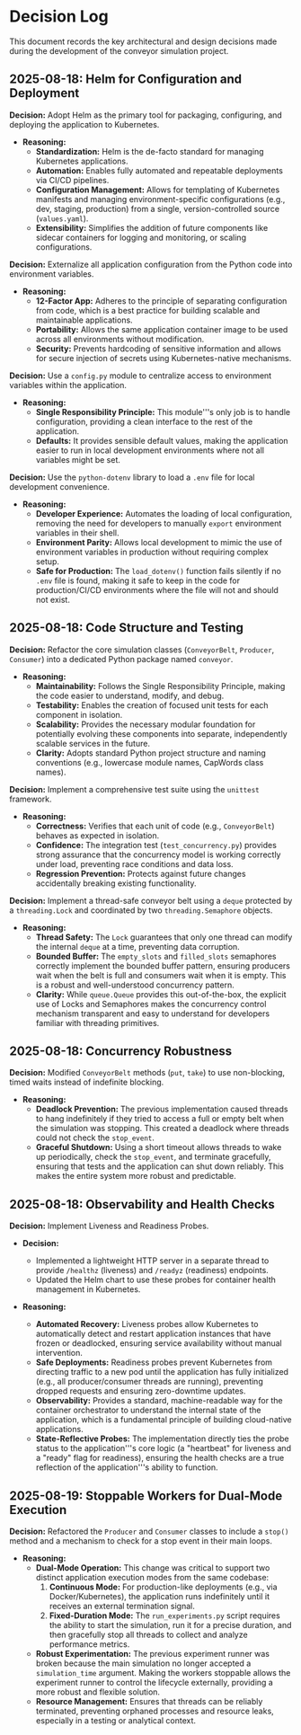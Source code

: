 # Decision Log

This document records the key architectural and design decisions made during the development of the conveyor simulation project.

## 2025-08-18: Helm for Configuration and Deployment

**Decision:** Adopt Helm as the primary tool for packaging, configuring, and deploying the application to Kubernetes.

*   **Reasoning:**
    *   **Standardization:** Helm is the de-facto standard for managing Kubernetes applications.
    *   **Automation:** Enables fully automated and repeatable deployments via CI/CD pipelines.
    *   **Configuration Management:** Allows for templating of Kubernetes manifests and managing environment-specific configurations (e.g., dev, staging, production) from a single, version-controlled source (`values.yaml`).
    *   **Extensibility:** Simplifies the addition of future components like sidecar containers for logging and monitoring, or scaling configurations.

**Decision:** Externalize all application configuration from the Python code into environment variables.

*   **Reasoning:**
    *   **12-Factor App:** Adheres to the principle of separating configuration from code, which is a best practice for building scalable and maintainable applications.
    *   **Portability:** Allows the same application container image to be used across all environments without modification.
    *   **Security:** Prevents hardcoding of sensitive information and allows for secure injection of secrets using Kubernetes-native mechanisms.

**Decision:** Use a `config.py` module to centralize access to environment variables within the application.

*   **Reasoning:**
    *   **Single Responsibility Principle:** This module'''s only job is to handle configuration, providing a clean interface to the rest of the application.
    *   **Defaults:** It provides sensible default values, making the application easier to run in local development environments where not all variables might be set.

**Decision:** Use the `python-dotenv` library to load a `.env` file for local development convenience.

*   **Reasoning:**
    *   **Developer Experience:** Automates the loading of local configuration, removing the need for developers to manually `export` environment variables in their shell.
    *   **Environment Parity:** Allows local development to mimic the use of environment variables in production without requiring complex setup.
    *   **Safe for Production:** The `load_dotenv()` function fails silently if no `.env` file is found, making it safe to keep in the code for production/CI/CD environments where the file will not and should not exist.

## 2025-08-18: Code Structure and Testing

**Decision:** Refactor the core simulation classes (`ConveyorBelt`, `Producer`, `Consumer`) into a dedicated Python package named `conveyor`.

*   **Reasoning:**
    *   **Maintainability:** Follows the Single Responsibility Principle, making the code easier to understand, modify, and debug.
    *   **Testability:** Enables the creation of focused unit tests for each component in isolation.
    *   **Scalability:** Provides the necessary modular foundation for potentially evolving these components into separate, independently scalable services in the future.
    *   **Clarity:** Adopts standard Python project structure and naming conventions (e.g., lowercase module names, CapWords class names).

**Decision:** Implement a comprehensive test suite using the `unittest` framework.

*   **Reasoning:**
    *   **Correctness:** Verifies that each unit of code (e.g., `ConveyorBelt`) behaves as expected in isolation.
    *   **Confidence:** The integration test (`test_concurrency.py`) provides strong assurance that the concurrency model is working correctly under load, preventing race conditions and data loss.
    *   **Regression Prevention:** Protects against future changes accidentally breaking existing functionality.

**Decision:** Implement a thread-safe conveyor belt using a `deque` protected by a `threading.Lock` and coordinated by two `threading.Semaphore` objects.

*   **Reasoning:**
    *   **Thread Safety:** The `Lock` guarantees that only one thread can modify the internal `deque` at a time, preventing data corruption.
    *   **Bounded Buffer:** The `empty_slots` and `filled_slots` semaphores correctly implement the bounded buffer pattern, ensuring producers wait when the belt is full and consumers wait when it is empty. This is a robust and well-understood concurrency pattern.
    *   **Clarity:** While `queue.Queue` provides this out-of-the-box, the explicit use of Locks and Semaphores makes the concurrency control mechanism transparent and easy to understand for developers familiar with threading primitives.

## 2025-08-18: Concurrency Robustness

**Decision:** Modified `ConveyorBelt` methods (`put`, `take`) to use non-blocking, timed waits instead of indefinite blocking.

*   **Reasoning:**
    *   **Deadlock Prevention:** The previous implementation caused threads to hang indefinitely if they tried to access a full or empty belt when the simulation was stopping. This created a deadlock where threads could not check the `stop_event`.
    *   **Graceful Shutdown:** Using a short timeout allows threads to wake up periodically, check the `stop_event`, and terminate gracefully, ensuring that tests and the application can shut down reliably. This makes the entire system more robust and predictable.

## 2025-08-18: Observability and Health Checks

**Decision:** Implement Liveness and Readiness Probes.

*   **Decision:**
    *   Implemented a lightweight HTTP server in a separate thread to provide `/healthz` (liveness) and `/readyz` (readiness) endpoints.
    *   Updated the Helm chart to use these probes for container health management in Kubernetes.

*   **Reasoning:**
    *   **Automated Recovery:** Liveness probes allow Kubernetes to automatically detect and restart application instances that have frozen or deadlocked, ensuring service availability without manual intervention.
    *   **Safe Deployments:** Readiness probes prevent Kubernetes from directing traffic to a new pod until the application has fully initialized (e.g., all producer/consumer threads are running), preventing dropped requests and ensuring zero-downtime updates.
    *   **Observability:** Provides a standard, machine-readable way for the container orchestrator to understand the internal state of the application, which is a fundamental principle of building cloud-native applications.
    *   **State-Reflective Probes:** The implementation directly ties the probe status to the application'''s core logic (a "heartbeat" for liveness and a "ready" flag for readiness), ensuring the health checks are a true reflection of the application'''s ability to function.

## 2025-08-19: Stoppable Workers for Dual-Mode Execution

**Decision:** Refactored the `Producer` and `Consumer` classes to include a `stop()` method and a mechanism to check for a stop event in their main loops.

*   **Reasoning:**
    *   **Dual-Mode Operation:** This change was critical to support two distinct application execution modes from the same codebase:
        1.  **Continuous Mode:** For production-like deployments (e.g., via Docker/Kubernetes), the application runs indefinitely until it receives an external termination signal.
        2.  **Fixed-Duration Mode:** The `run_experiments.py` script requires the ability to start the simulation, run it for a precise duration, and then gracefully stop all threads to collect and analyze performance metrics.
    *   **Robust Experimentation:** The previous experiment runner was broken because the main simulation no longer accepted a `simulation_time` argument. Making the workers stoppable allows the experiment runner to control the lifecycle externally, providing a more robust and flexible solution.
    *   **Resource Management:** Ensures that threads can be reliably terminated, preventing orphaned processes and resource leaks, especially in a testing or analytical context.
